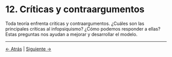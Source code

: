# 12. Críticas y contraargumentos

Toda teoría enfrenta críticas y contraargumentos. ¿Cuáles son las principales críticas al infopsiquismo? ¿Cómo podemos responder a ellas? Estas preguntas nos ayudan a mejorar y desarrollar el modelo.

---
<div class="navigation-links">
<a href="../11_Estudios_de_caso_y_aplicaciones_prácticas/" class="nav-link prev-link">← Atrás</a> | <a href="../13_Metodología_y_epistemología/" class="nav-link next-link">Siguiente →</a>
</div>
